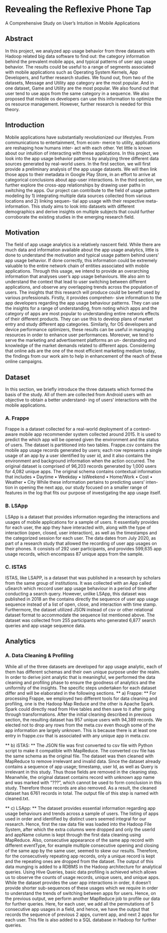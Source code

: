 # Revealing the Reflexive Phone Tap
A Comprehensive Study on User’s Intuition in Mobile Applications

## Abstract
In this project, we analyzed app usage behavior from three datasets with Hadoop related big data software to find out: the category information behind the prevalent mobile apps, and typical patterns of user app usage behavior. The results could be useful to a range of segments associated with mobile applications such as Operating System Kernels, App Developers, and further research studies. We found out, from two of the datasets, Message and Utility app category are the most popular. And in one dataset, Game and Utility are the most popular. We also found out that user tend to use apps from the same category in a sequence. We also proposed that mobile os developers can use this information to optimize the os resource management. However, further research is needed for this theory.

## Introduction
Mobile applications have substantially revolutionized our lifestyles. From communications to entertainment, from ecom- merce to utility, applications are reshaping how humans inter- act with each other. Yet little is known about our intuition of interacting with these applications. In this project, we look into the app usage behavior patterns by analyzing three different data sources generated by real-world users. In the first section, we will first provide a preliminary analysis of the app usage datasets. We will then link those apps to their metadata in Google Play Store, in an effort to arrive at categorical conclusions about app-user interactions. In the third section, we further explore the cross-app relationships by drawing user paths in switching the apps. Our project can contribute to the field of usage pattern modeling by 1) integrating multiple data sources collected from various locations and 2) linking sequen- tial app usage with their respective meta-information. This study aims to look into datasets with different demographics and derive insights on multiple subjects that could further corroborate the existing studies in the emerging research field.

## Motivation
The field of app usage analytics is a relatively nascent field. While there are much data and information available about the app usage analytics, little is done to understand the motivation and typical usage pattern behind users’ app usage behavior. If done correctly, this information could be extremely valuable to the entire network chain of entities associated with mobile applications.
Through this usage, we intend to provide an overarching information that analyses user’s app usage behaviours. We also aim to understand the context that lead to user switching between different applications, and observe any overlapping trends across the population of users.
The insights that this research will produce could be benefit used by various professionals. Firstly, it provides comprehen- sive information to the app developers regarding the app usage behaviour patterns. They can use the insights for a range of understanding, from noting which apps and the category of apps are most popular to understanding entire network effects of their different products. They can use this to develop plans of market entry and study different app categories.
Similarly, for OS developers and device performance optimizers, these results can be useful in managing resources in order to enhance user performances. Moreover, we tend to serve the marketing and advertisement platforms an un- derstanding and knowledge of the market demands related to different apps. Considering that online ads are the one of the most efficient marketing medium today, the findings from our work aim to help in enhancement of the reach of these online campaigns.

## Dataset
In this section, we briefly introduce the three datasets which formed the basis of the study. All of them are collected from Android users with an objective to obtain a better understand- ing of users’ interactions with the mobile applications.

### A. Frappe
Frappe is a dataset collected for a real-world deployment of a context-aware mobile app recommender system collected around 2015. It is used to predict the which app will be opened given the environment and the status of users. The dataset is partitioned into two tables. Frappe.csv contains the mobile app usage records generated by users; each row represents a single usage of an app by a user identified by user id, and it also contains the environment and background information when the action occurred. The original dataset is comprised of 96,203 records generated by 1,000 users for 4,082 unique apps. The original schema contains contextual information that includes
• Daytime
• Weekday
• IsWeekend
• Home/Work
• Cost
• Weather
• City
While these information pertains to predicting users’ inten- tion in opening the next app, our study focused on a smaller range of features in the log that fits our purpose of investigating the app usage itself. 

### B. LSApp
LSApp is a dataset that provides information regarding the interactions and usages of mobile applications for a sample of users. It essentially provides for each user, the app they have interacted with, along with the type of interaction (open, closed, user interaction), as well as the timestamps and the categorized session for each user. The data dates from July 2020, as part of a research study that allowed the recording of user app usages on their phones. It consists of 292 user participants, and provides 599,635 app usage records, which encompass 87 unique apps from the sample.

### C. ISTAS
ISTAS, like LSAPP, is a dataset that was published in a research by scholars from the same group of institutions. It was collected with an App called uSearch which reccord user app usage behaviour in a period of time after conducting a search query. However, unlike LSApp, this dataset was published in 2018 an the contains directly the sequence of user app usage sequence instead of a list of open, close, and interaction with time stamp. Furthermore, the dataset utilized JSON instead of csv or other relational dataset format to accommodate the sequence list mentioned above.
The dataset was collected from 255 participants who generated 6,877 search queries and app usage sequence data.

## Analytics

### A. Data Cleaning & Profiling
While all of the three datasets are developed for app usage analytic, each of them has different schemas and their own unique purpose under the realm. In order to derive joint analytic that is meaningful, we performed the data cleaning and profiling phase to ensure the goodness of analytics and the uniformity of the insights. The specific steps undertaken for each dataset differ and will be elaborated in the following sections.
** a) Frappe: ** For processing Frappe, we employed two different tools for data cleaning and profiling, one is the Hadoop Map Reduce and the other is Apache Spark. Spark could directly read from Hive tables and then save to it after going through transformations. After the initial cleaning described in previous section, the resulting dataset has 957 unique users with 94,389 records. We elected not to drop any rows from the meta.csv even though some of the app information are largely unknown. This is because there is at least one entry in frappe.csv that is associated with any unique app in meta.csv.

** b) iSTAS: ** The JSON file was first converted to csv file with Python script to make it compatible with MapReduce. The converted csv file has the same schema as the original file. The dataset was then cleaned with MapReduce to remove irrelevant and invalid data. Since the dataset already contains a sequence of app usage; timestamp, user Id, as well as Query is irrelevant in this study. Thus those fields are removed in the cleaning step. Meanwhile, the original dataset contains record with unknown app name and was marked with ”???”, which cannot be used to form conclusion in this study. Therefore those records are also removed. As a result, the cleaned dataset has 6761 records in total. The output file of this step is named with cleaned.txt.

** c) LSApp: ** The dataset provides essential information regarding app usage behaviours and trends across a sample of users. The listing of apps used in order and identified by distinct users seemed integral for our research. Hence, first the raw data file was loaded into the Hadoop File System, after which the extra columns were dropped and only the userId and appName column is kept through the first data cleaning using MapReduce. Also, consecutive appearance of the same app record with different eventType, for example multiple consecutive opening and closing of the same app by the same user, seemed to skew our results. Therefore, for the consecutively repeating app records, only a unique record is kept and the repeating ones are dropped from the dataset. The output of this data munging is added to a RDBMS in the Hadoop architecture for analytical queries. Using Hive Queries, basic data profiling is achieved which allows us to observe the counts of usage records, unique users, and unique apps.
While the dataset provides the user app interactions in order, it doesn’t provide shorter sub-sequences of these usages which we require in order to understand the trends of switching between apps for users. Hence, on the previous output, we perform another MapReduce job to profile our data for further queries. Here, for each user, we add all the permutations of 5 consecutive app usages in a field, and hence, we have the output that records the sequence of previous 2 apps, current app, and next 2 apps for each user. This file is also added to a SQL database in Hadoop for further queries.